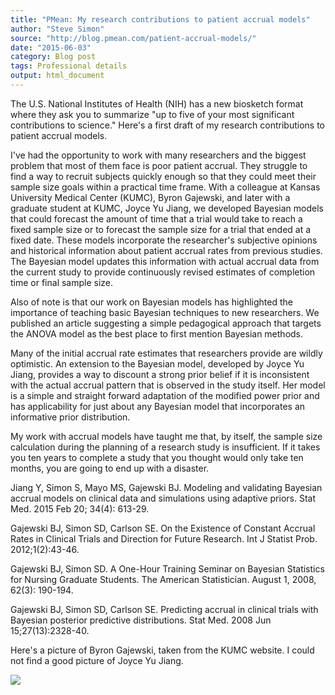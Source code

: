 ```yaml
---
title: "PMean: My research contributions to patient accrual models"
author: "Steve Simon"
source: "http://blog.pmean.com/patient-accrual-models/"
date: "2015-06-03"
category: Blog post
tags: Professional details
output: html_document
---
```


The U.S. National Institutes of Health (NIH) has a new biosketch format
where they ask you to summarize "up to five of your most significant
contributions to science." Here's a first draft of my research
contributions to patient accrual models.

<!---More--->

I've had the opportunity to work with many researchers and the biggest
problem that most of them face is poor patient accrual. They struggle to
find a way to recruit subjects quickly enough so that they could meet
their sample size goals within a practical time frame. With a colleague
at Kansas University Medical Center (KUMC), Byron Gajewski, and later
with a graduate student at KUMC, Joyce Yu Jiang, we developed Bayesian
models that could forecast the amount of time that a trial would take to
reach a fixed sample size or to forecast the sample size for a trial
that ended at a fixed date. These models incorporate the researcher's
subjective opinions and historical information about patient accrual
rates from previous studies. The Bayesian model updates this information
with actual accrual data from the current study to provide continuously
revised estimates of completion time or final sample size.

Also of note is that our work on Bayesian models has highlighted the
importance of teaching basic Bayesian techniques to new researchers. We
published an article suggesting a simple pedagogical approach that
targets the ANOVA model as the best place to first mention Bayesian
methods.

Many of the initial accrual rate estimates that researchers provide are
wildly optimistic. An extension to the Bayesian model, developed by
Joyce Yu Jiang, provides a way to discount a strong prior belief if it
is inconsistent with the actual accrual pattern that is observed in the
study itself. Her model is a simple and straight forward adaptation of
the modified power prior and has applicability for just about any
Bayesian model that incorporates an informative prior distribution.

My work with accrual models have taught me that, by itself, the sample
size calculation during the planning of a research study is
insufficient. If it takes you ten years to complete a study that you
thought would only take ten months, you are going to end up with a
disaster.

Jiang Y, Simon S, Mayo MS, Gajewski BJ. Modeling and validating Bayesian
accrual models on clinical data and simulations using adaptive priors.
Stat Med. 2015 Feb 20; 34(4): 613-29.

Gajewski BJ, Simon SD, Carlson SE. On the Existence of Constant Accrual
Rates in Clinical Trials and Direction for Future Research. Int J
Statist Prob. 2012;1(2):43-46.

Gajewski BJ, Simon SD. A One-Hour Training Seminar on Bayesian
Statistics for Nursing Graduate Students. The American Statistician.
August 1, 2008, 62(3): 190-194.

Gajewski BJ, Simon SD, Carlson SE. Predicting accrual in clinical trials
with Bayesian posterior predictive distributions. Stat Med. 2008 Jun
15;27(13):2328-40.

Here's a picture of Byron Gajewski, taken from the KUMC website. I could
not find a good picture of Joyce Yu Jiang.

![](https://www.kumc.edu/images/biostatistics/faculty/Gajewski%20Large.jpg)


